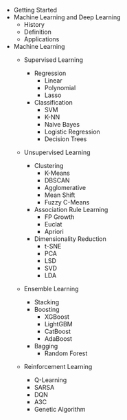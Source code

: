

 - Getting Started 
 - Machine Learning and Deep Learning
	 - History
	 - Definition
	 - Applications
 - Machine Learning
	- Supervised Learning
		- Regression 
			- Linear 
			- Polynomial 
			- Lasso 
		- Classification
			- SVM
			- K-NN
			- Naive Bayes
			- Logistic Regression
			- Decision Trees
	- Unsupervised Learning
		- Clustering
			- K-Means
			- DBSCAN
			- Agglomerative
			- Mean Shift
			- Fuzzy C-Means
		- Association Rule Learning
			- FP Growth
			- Euclat
			- Apriori
		- Dimensionality Reduction
			- t-SNE
			- PCA
			- LSD
			- SVD
			- LDA
	- Ensemble Learning
		- Stacking
		- Boosting
			- XGBoost
			- LightGBM
			- CatBoost
			- AdaBoost
		- Bagging
			- Random Forest
	
	 - Reinforcement Learning
		 - Q-Learning
		 - SARSA
		 - DQN
		 - A3C
		 - Genetic Algorithm

		
